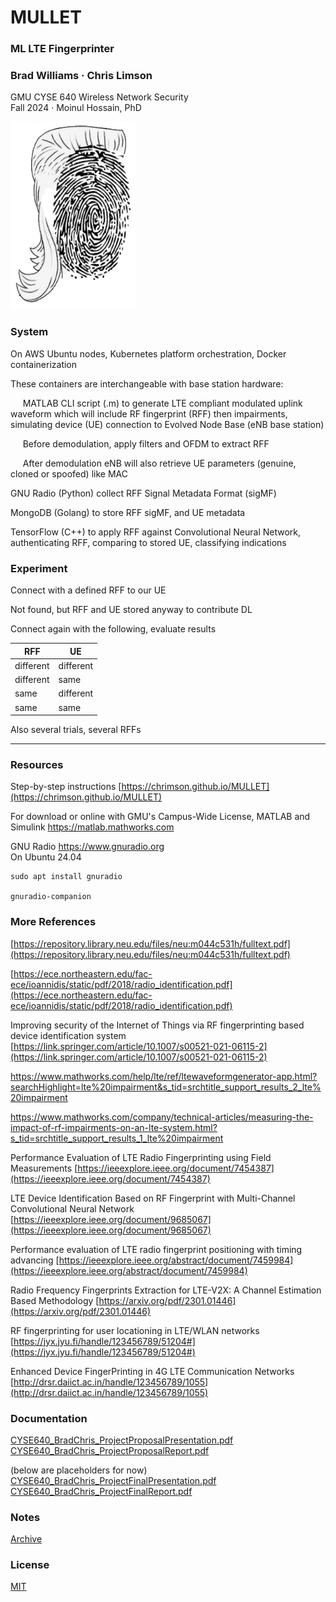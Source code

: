 # MULLET

### ML LTE Fingerprinter
### Brad Williams · Chris Limson
GMU CYSE 640 Wireless Network Security  
Fall 2024 · Moinul Hossain, PhD  

<img src="images/mullet_fingerprinter.jpg" width="200" height="300">

### System

On AWS Ubuntu nodes, Kubernetes platform orchestration, Docker containerization

These containers are interchangeable with base station hardware:

&nbsp;&nbsp;&nbsp;&nbsp;&nbsp;MATLAB CLI script (.m) to generate LTE compliant modulated uplink waveform which will include RF fingerprint (RFF) then impairments, simulating device (UE) connection to Evolved Node Base (eNB base station)

&nbsp;&nbsp;&nbsp;&nbsp;&nbsp;Before demodulation, apply filters and OFDM to extract RFF

&nbsp;&nbsp;&nbsp;&nbsp;&nbsp;After demodulation eNB will also retrieve UE parameters (genuine, cloned or spoofed) like MAC

GNU Radio (Python) collect RFF Signal Metadata Format (sigMF)

MongoDB (Golang) to store RFF sigMF, and UE metadata

TensorFlow (C++) to apply RFF against Convolutional Neural Network, authenticating RFF, comparing to stored UE, classifying indications


### Experiment

Connect with a defined RFF to our UE

Not found, but RFF and UE stored anyway to contribute DL

Connect again with the following, evaluate results

| RFF       | UE        |
| --------- | --------- |
| different | different |
| different | same      |
| same      | different |
| same      | same      |

Also several trials, several RFFs


---

### Resources
Step-by-step instructions [https://chrimson.github.io/MULLET](https://chrimson.github.io/MULLET)

For download or online with GMU's Campus-Wide License, MATLAB and Simulink https://matlab.mathworks.com  

GNU Radio https://www.gnuradio.org  
On Ubuntu 24.04  
```
sudo apt install gnuradio

gnuradio-companion
```

### More References
[https://repository.library.neu.edu/files/neu:m044c531h/fulltext.pdf](https://repository.library.neu.edu/files/neu:m044c531h/fulltext.pdf)

[https://ece.northeastern.edu/fac-ece/ioannidis/static/pdf/2018/radio_identification.pdf](https://ece.northeastern.edu/fac-ece/ioannidis/static/pdf/2018/radio_identification.pdf)

Improving security of the Internet of Things via RF fingerprinting based device identification system [https://link.springer.com/article/10.1007/s00521-021-06115-2](https://link.springer.com/article/10.1007/s00521-021-06115-2)

https://www.mathworks.com/help/lte/ref/ltewaveformgenerator-app.html?searchHighlight=lte%20impairment&s_tid=srchtitle_support_results_2_lte%20impairment

https://www.mathworks.com/company/technical-articles/measuring-the-impact-of-rf-impairments-on-an-lte-system.html?s_tid=srchtitle_support_results_1_lte%20impairment

Performance Evaluation of LTE Radio Fingerprinting using Field Measurements [https://ieeexplore.ieee.org/document/7454387](https://ieeexplore.ieee.org/document/7454387)

LTE Device Identification Based on RF Fingerprint with Multi-Channel Convolutional Neural Network [https://ieeexplore.ieee.org/document/9685067](https://ieeexplore.ieee.org/document/9685067)

Performance evaluation of LTE radio fingerprint positioning with timing advancing [https://ieeexplore.ieee.org/abstract/document/7459984](https://ieeexplore.ieee.org/abstract/document/7459984)

Radio Frequency Fingerprints Extraction for LTE-V2X: A Channel Estimation Based Methodology [https://arxiv.org/pdf/2301.01446](https://arxiv.org/pdf/2301.01446)

RF fingerprinting for user locationing in LTE/WLAN networks [https://jyx.jyu.fi/handle/123456789/51204#](https://jyx.jyu.fi/handle/123456789/51204#)

Enhanced Device FingerPrinting in 4G LTE Communication Networks [http://drsr.daiict.ac.in/handle/123456789/1055](http://drsr.daiict.ac.in/handle/123456789/1055)

### Documentation
[CYSE640_BradChris_ProjectProposalPresentation.pdf](docs/CYSE640_BradChris_ProjectProposalPresentation.pdf)  
[CYSE640_BradChris_ProjectProposalReport.pdf](docs/CYSE640_BradChris_ProjectProposalReport.pdf)

(below are placeholders for now)  
[CYSE640_BradChris_ProjectFinalPresentation.pdf](docs/CYSE640_BradChris_ProjectFinalPresentation.pdf)  
[CYSE640_BradChris_ProjectFinalReport.pdf](docs/CYSE640_BradChris_ProjectFinalReport.pdf)  

### Notes
[Archive](archive.md)

### License
[MIT](LICENSE)
